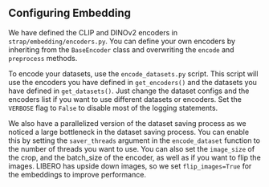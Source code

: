 ## Configuring Embedding
We have defined the CLIP and DINOv2 encoders in `strap/embedding/encoders.py`. You can define your own encoders by inheriting from the `BaseEncoder` class and overwriting the `encode` and `preprocess` methods. 

To encode your datasets, use the `encode_datasets.py` script. This script will use the encoders you have defined in `get_encoders()` and the datasets you have defined in `get_datasets()`. Just change the dataset configs and the encoders list if you want to use different datasets or encoders. Set the `VERBOSE` flag to `False` to disable most of the logging statements. 

We also have a parallelized version of the dataset saving process as we noticed a large bottleneck in the dataset saving process. You can enable this by setting the `saver_threads` argument in the `encode_dataset` function to the number of threads you want to use. You can also set the `image_size` of the crop, and the batch_size of the encoder, as well as if you want to flip the images. LIBERO has upside down images, so we set `flip_images=True` for the embeddings to improve performance.